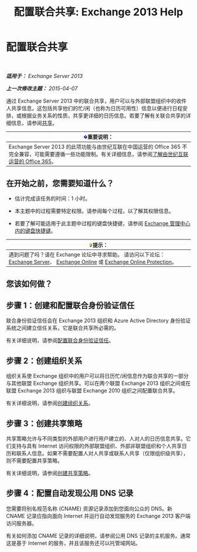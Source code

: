 ﻿---
title: '配置联合共享: Exchange 2013 Help'
TOCTitle: 配置联合共享
ms:assetid: b25ae450-def3-4797-a5fc-6e9bcee71a5d
ms:mtpsurl: https://technet.microsoft.com/zh-cn/library/JJ657483(v=EXCHG.150)
ms:contentKeyID: 50491317
ms.date: 01/11/2018
mtps_version: v=EXCHG.150
ms.translationtype: HT
---

# 配置联合共享

 

_**适用于：** Exchange Server 2013_

_**上一次修改主题：** 2015-04-07_

通过 Exchange Server 2013 中的联合共享，用户可以与外部联盟组织中的收件人共享信息。这包括共享他们的忙/闲（也称为日历可用性）信息以便进行日程安排，或根据业务关系的性质，共享更详细的日历信息。若要了解有关联合共享的详细信息，请参阅[共享](sharing-exchange-2013-help.md)。

<table>
<thead>
<tr class="header">
<th><img src="images/Bb124558.important(EXCHG.150).gif" title="重要说明" alt="重要说明" />重要说明：</th>
</tr>
</thead>
<tbody>
<tr class="odd">
<td>Exchange Server 2013 的此项功能与由世纪互联在中国运营的 Office 365 不完全兼容，可能需要遵循一些功能限制。有关详细信息，请参阅<a href="https://go.microsoft.com/fwlink/?linkid=313640">了解由世纪互联运营的 Office 365</a>。</td>
</tr>
</tbody>
</table>


## 在开始之前，您需要知道什么？

  - 估计完成该任务的时间：1 小时。

  - 本主题中的过程需要特定权限。请参阅每个过程，以了解其权限信息。

  - 若要了解可能适用于此主题中过程的键盘快捷键，请参阅 [Exchange 管理中心内的键盘快捷键](keyboard-shortcuts-in-the-exchange-admin-center-exchange-online-protection-help.md)。

<table>
<thead>
<tr class="header">
<th><img src="images/Bb124558.tip(EXCHG.150).gif" title="提示" alt="提示" />提示：</th>
</tr>
</thead>
<tbody>
<tr class="odd">
<td>遇到问题了吗？请在 Exchange 论坛中寻求帮助。 请访问以下论坛：<a href="https://go.microsoft.com/fwlink/p/?linkid=60612">Exchange Server</a>、 <a href="https://go.microsoft.com/fwlink/p/?linkid=267542">Exchange Online</a> 或 <a href="https://go.microsoft.com/fwlink/p/?linkid=285351">Exchange Online Protection</a>。</td>
</tr>
</tbody>
</table>


## 您该如何做？

## 步骤 1：创建和配置联合身份验证信任

联合身份验证信任会在 Exchange 2013 组织和 Azure Active Directory 身份验证系统之间建立信任关系，它是联合共享所必需的。

有关详细说明，请参阅[配置联合身份验证信任](configure-a-federation-trust-exchange-2013-help.md)。

## 步骤 2：创建组织关系

组织关系使 Exchange 组织中的用户可以将日历忙/闲信息作为联合共享的一部分与其他联盟 Exchange 组织共享。可以在两个联盟 Exchange 2013 组织之间或在联盟 Exchange 2013 组织与联盟 Exchange 2010 组织之间配置联合共享。

有关详细说明，请参阅[创建组织关系](create-an-organization-relationship-exchange-2013-help.md)。

## 步骤 3：创建共享策略

共享策略允许与不同类型的外部用户进行用户建立的、人对人的日历信息共享。它们支持与具有 Internet 访问权限的外部联盟组织、外部非联盟组织和个人共享日历和联系人信息。如果不需要配置人对人共享或联系人共享（仅限组织级共享），则不需要配置共享策略。

有关详细说明，请参阅[创建共享策略](create-a-sharing-policy-exchange-2013-help.md)。

## 步骤 4：配置自动发现公用 DNS 记录

您需要将别名规范名称 (CNAME) 资源记录添加到您面向公众的 DNS。新 CNAME 记录应指向面向 Internet 并运行自动发现服务的 Exchange 2013 客户端访问服务器。

有关如何添加 CNAME 记录的详细说明，请参阅公用 DNS 记录的主机服务。通常这是基于 Internet 的服务，并且该服务还可以托管域网站。

